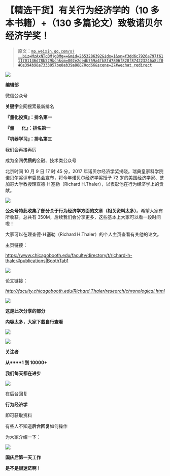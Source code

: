 # 【精选干货】有关行为经济学的（10 多本书籍）+（130 多篇论文）致敬诺贝尔经济学奖！

> 原文：[`mp.weixin.qq.com/s?__biz=MzAxNTc0Mjg0Mg==&mid=2653286392&idx=1&sn=f3dd6c7926a797f6111701146d78b529&chksm=802e2dedb759a4fb8fd7806f820f874223246a8cf040e394b98a7333857be8ab39a88870cd66&scene=27#wechat_redirect`](http://mp.weixin.qq.com/s?__biz=MzAxNTc0Mjg0Mg==&mid=2653286392&idx=1&sn=f3dd6c7926a797f6111701146d78b529&chksm=802e2dedb759a4fb8fd7806f820f874223246a8cf040e394b98a7333857be8ab39a88870cd66&scene=27#wechat_redirect)

![](img/0d4336450c63c722fe2025aada9456e1.png)

**编辑部**

微信公众号

**关键字**全网搜索最新排名

**『量化投资』：排名第一**

**『量       化』：排名第一**

**『机器学习』：排名第三**

我们会再接再厉

成为全网**优质的**金融、技术类公众号

北京时间 10 月 9 日 17 时 45 分，2017 年诺贝尔经济学奖揭晓。瑞典皇家科学院诺贝尔奖评审委员会宣布，将今年诺贝尔经济学奖授予 72 岁的美国经济学家、芝加哥大学教授理查德·Ｈ塞勒（Richard H.Thaler），以表彰他在行为经济学上的贡献。

![](img/6e1005c4be0533310b5147657feecfae.png)

**公众号特此收集了部分关于行为经济学方面的文章（相关资料太多）**。希望大家有所收获。总共有 350M，后续我们会分享更多，这些基本上大家可以看一段时间啦！

大家可以在理查德·Ｈ塞勒（Richard H.Thaler）的个人主页查看有关他的论文。

主页链接：

https://www.chicagobooth.edu/faculty/directory/t/richard-h-thaler#publications|BoothTab1

![](img/cbfc765297ec65c3a75aa011a51c9a0f.png)

论文链接：

*http://faculty.chicagobooth.edu/Richard.Thaler/research/chronological.html*

![](img/3dac79056ad042fd49d38b5ffd01171e.png)

**这是此次分享的部分**

**内容太多，大家下载自行查看**

![](img/f83b971f4c0e91671e6cf2e084ef33d8.png)

![](img/5a241386ea995d5d02a743c00adcaace.png)

**关注者**

**从****1 到 10000+**

**我们每天都在进步**

![](img/b19ec9db58549c7e839ede49b186ef2c.png)

在后台回复

**行为经济学**

即可获取资料

有些人不知道**后台回复**如何操作

为大家介绍一下：

![](img/f287d16728afafdc1fdc84dcc631cc6b.png)

**国庆后第一天工作**

**是不是很迷茫啊！**
